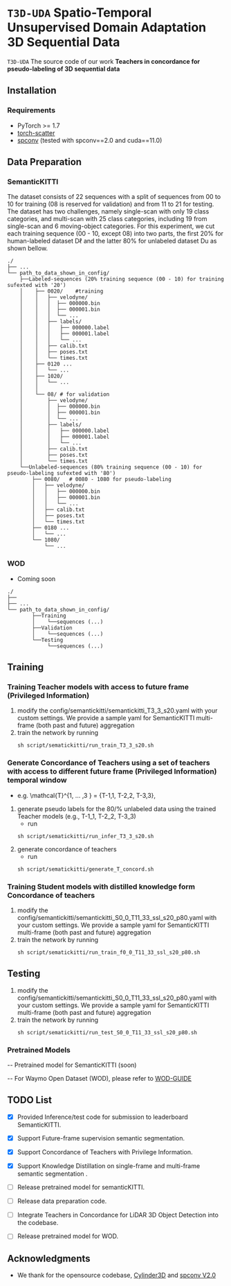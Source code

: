 # `T3D-UDA` Spatio-Temporal Unsupervised Domain Adaptation 3D Sequential Data

`T3D-UDA` The source code of our work **Teachers in concordance for pseudo-labeling of 3D sequential data**

## Installation

### Requirements

- PyTorch >= 1.7
- [torch-scatter](https://github.com/rusty1s/pytorch_scatter)
- [spconv](https://github.com/traveller59/spconv) (tested with spconv==2.0 and cuda==11.0)

## Data Preparation

### SemanticKITTI

The dataset consists of 22 sequences with a split of sequences from 00 to 10 for training
(08 is reserved for validation) and from 11 to 21 for testing. The dataset has two challenges, namely single-scan with
only 19 class categories, and multi-scan with 25 class categories, including 19 from single-scan and 6 moving-object
categories. For this experiment, we cut each training sequence (00 - 10, except 08) into two parts, the first 20% for
human-labeled dataset Dℓ and the latter 80% for unlabeled dataset Du as shown bellow.

```
./	 
├── ...
└── path_to_data_shown_in_config/
    ├──Labeled-sequences (20% training sequence (00 - 10) for training sufexted with '20')
    │    ├── 0020/    #training
    │    │   ├── velodyne/	
    │    │   │	├── 000000.bin
    │    │   │	├── 000001.bin
    │    │   │	└── ...
    │    │   ├── labels/ 
    │    │   │   ├── 000000.label
    │    │   │   ├── 000001.label
    │    │   │   └── ...
    │    │   ├── calib.txt
    │    │   ├── poses.txt
    │    │   └── times.txt
    │    ├── 0120 ...
    │    │   └── ...
    │    ├── 1020/
    │    │   └── ...
    │    │
    │    └── 08/ # for validation
    │        ├── velodyne/	
    │        │	├── 000000.bin
    │        │	├── 000001.bin
    │        │	└── ...
    │        ├── labels/ 
    │        │   ├── 000000.label
    │        │   ├── 000001.label
    │        │   └── ...
    │        ├── calib.txt
    │        ├── poses.txt
    │        └── times.txt
    └──Unlabeled-sequences (80% training sequence (00 - 10) for pseudo-labeling sufexted with '80')
        ├── 0080/   # 0080 - 1080 for pseudo-labeling
        │   ├── velodyne/	
        │   │	├── 000000.bin
        │   │	├── 000001.bin
        │   │	└── ...
        │   ├── calib.txt
        │   ├── poses.txt
        │   └── times.txt
        ├── 0180 ...
        │   └── ...
        └── 1080/
            └── ...
```

### WOD

- Coming soon

```
./
├── 
├── ...
└── path_to_data_shown_in_config/
		├──Training
		│    └──sequences (...)
		├──Validation
		│    └──sequences (...)
		└──Testing
		     └──sequences (...)

```

## Training

### Training Teacher models with access to future frame (Privileged Information)

1. modify the config/semantickitti/semantickitti_T3_3_s20.yaml with your custom settings. We provide a sample yaml for
   SemanticKITTI multi-frame (both past and future) aggregation
2. train the network by running
   ```
   sh script/sematickitti/run_train_T3_3_s20.sh
   ```

### Generate Concordance of Teachers using a set of teachers with access to different future frame (Privileged Information) temporal window

- e.g. \mathcal{T}^{1, ... ,3 } = {T-1,1, T-2,2, T-3,3},

1. generate pseudo labels for the 80/% unlabeled data using the trained Teacher models (e.g., T-1_1, T-2_2, T-3_3)
    - run
   ```
   sh script/sematickitti/run_infer_T3_3_s20.sh
   ```
2. generate concordance of teachers
    - run
   ```
   sh script/sematickitti/generate_T_concord.sh
   ```

### Training Student models with distilled knowledge form Concordance of teachers

1. modify the config/semantickitti/semantickitti_S0_0_T11_33_ssl_s20_p80.yaml with your custom settings. We provide a
   sample yaml for SemanticKITTI multi-frame (both past and future) aggregation
2. train the network by running
   ```
   sh script/sematickitti/run_train_f0_0_T11_33_ssl_s20_p80.sh
   ```

## Testing

1. modify the config/semantickitti/semantickitti_S0_0_T11_33_ssl_s20_p80.yaml with your custom settings. We provide a
   sample yaml for SemanticKITTI multi-frame (both past and future) aggregation
2. train the network by running
   ```
   sh script/sematickitti/run_test_S0_0_T11_33_ssl_s20_p80.sh
   ```

### Pretrained Models

-- Pretrained model for SemanticKITTI (soon)

-- For Waymo Open Dataset (WOD), please refer to [WOD-GUIDE](./WOD-GUIDE.md)

## TODO List

- [x] Provided Inference/test code for submission to leaderboard SemanticKITTI.
- [x] Support Future-frame supervision semantic segmentation.
- [x] Support Concordance of Teachers with Privilege Information.
- [X] Support Knowledge Distillation on single-frame and multi-frame semantic segmentation .
- [ ] Release pretrained model for semanticKITTI.
- [ ] Release data preparation code.
- [ ] Integrate Teachers in Concordance for LiDAR 3D Object Detection into the codebase.
- [ ] Release pretrained model for WOD.


## Acknowledgments

- We thank for the opensource codebase, [Cylinder3D](https://github.com/xinge008/Cylinder3D)
  and [spconv V2.0](https://github.com/traveller59/spconv)
